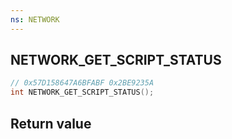```yaml
---
ns: NETWORK
---
```

## NETWORK_GET_SCRIPT_STATUS

```c
// 0x57D158647A6BFABF 0x2BE9235A
int NETWORK_GET_SCRIPT_STATUS();
```


## Return value
